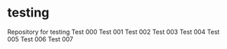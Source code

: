 # testing
Repository for testing
Test 000
Test 001
Test 002
Test 003
Test 004
Test 005
Test 006
Test 007
